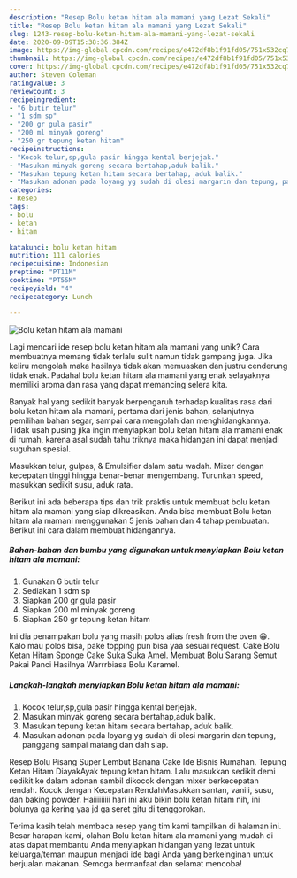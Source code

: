 ```yaml
---
description: "Resep Bolu ketan hitam ala mamani yang Lezat Sekali"
title: "Resep Bolu ketan hitam ala mamani yang Lezat Sekali"
slug: 1243-resep-bolu-ketan-hitam-ala-mamani-yang-lezat-sekali
date: 2020-09-09T15:38:36.384Z
image: https://img-global.cpcdn.com/recipes/e472df8b1f91fd05/751x532cq70/bolu-ketan-hitam-ala-mamani-foto-resep-utama.jpg
thumbnail: https://img-global.cpcdn.com/recipes/e472df8b1f91fd05/751x532cq70/bolu-ketan-hitam-ala-mamani-foto-resep-utama.jpg
cover: https://img-global.cpcdn.com/recipes/e472df8b1f91fd05/751x532cq70/bolu-ketan-hitam-ala-mamani-foto-resep-utama.jpg
author: Steven Coleman
ratingvalue: 3
reviewcount: 3
recipeingredient:
- "6 butir telur"
- "1 sdm sp"
- "200 gr gula pasir"
- "200 ml minyak goreng"
- "250 gr tepung ketan hitam"
recipeinstructions:
- "Kocok telur,sp,gula pasir hingga kental berjejak."
- "Masukan minyak goreng secara bertahap,aduk balik."
- "Masukan tepung ketan hitam secara bertahap, aduk balik."
- "Masukan adonan pada loyang yg sudah di olesi margarin dan tepung, panggang sampai matang dan dah siap."
categories:
- Resep
tags:
- bolu
- ketan
- hitam

katakunci: bolu ketan hitam 
nutrition: 111 calories
recipecuisine: Indonesian
preptime: "PT11M"
cooktime: "PT55M"
recipeyield: "4"
recipecategory: Lunch

---
```



![Bolu ketan hitam ala mamani](https://img-global.cpcdn.com/recipes/e472df8b1f91fd05/751x532cq70/bolu-ketan-hitam-ala-mamani-foto-resep-utama.jpg)

Lagi mencari ide resep bolu ketan hitam ala mamani yang unik? Cara membuatnya memang tidak terlalu sulit namun tidak gampang juga. Jika keliru mengolah maka hasilnya tidak akan memuaskan dan justru cenderung tidak enak. Padahal bolu ketan hitam ala mamani yang enak selayaknya memiliki aroma dan rasa yang dapat memancing selera kita.

Banyak hal yang sedikit banyak berpengaruh terhadap kualitas rasa dari bolu ketan hitam ala mamani, pertama dari jenis bahan, selanjutnya pemilihan bahan segar, sampai cara mengolah dan menghidangkannya. Tidak usah pusing jika ingin menyiapkan bolu ketan hitam ala mamani enak di rumah, karena asal sudah tahu triknya maka hidangan ini dapat menjadi suguhan spesial.

Masukkan telur, gulpas, &amp; Emulsifier dalam satu wadah. Mixer dengan kecepatan tinggi hingga benar-benar mengembang. Turunkan speed, masukkan sedikit susu, aduk rata.


Berikut ini ada beberapa tips dan trik praktis untuk membuat bolu ketan hitam ala mamani yang siap dikreasikan. Anda bisa membuat Bolu ketan hitam ala mamani menggunakan 5 jenis bahan dan 4 tahap pembuatan. Berikut ini cara dalam membuat hidangannya.

<!--inarticleads1-->

##### Bahan-bahan dan bumbu yang digunakan untuk menyiapkan Bolu ketan hitam ala mamani:

1. Gunakan 6 butir telur
1. Sediakan 1 sdm sp
1. Siapkan 200 gr gula pasir
1. Siapkan 200 ml minyak goreng
1. Siapkan 250 gr tepung ketan hitam


Ini dia penampakan bolu yang masih polos alias fresh from the oven 😁. Kalo mau polos bisa, pake topping pun bisa yaa sesuai request. Cake Bolu Ketan Hitam Sponge Cake Suka Suka Amel. Membuat Bolu Sarang Semut Pakai Panci Hasilnya Warrrbiasa Bolu Karamel. 

<!--inarticleads2-->

##### Langkah-langkah menyiapkan Bolu ketan hitam ala mamani:

1. Kocok telur,sp,gula pasir hingga kental berjejak.
1. Masukan minyak goreng secara bertahap,aduk balik.
1. Masukan tepung ketan hitam secara bertahap, aduk balik.
1. Masukan adonan pada loyang yg sudah di olesi margarin dan tepung, panggang sampai matang dan dah siap.


Resep Bolu Pisang Super Lembut Banana Cake Ide Bisnis Rumahan. Tepung Ketan Hitam DiayakAyak tepung ketan hitam. Lalu masukkan sedikit demi sedikit ke dalam adonan sambil dikocok dengan mixer berkecepatan rendah. Kocok dengan Kecepatan RendahMasukkan santan, vanili, susu, dan baking powder. Haiiiiiiiii hari ini aku bikin bolu ketan hitam nih, ini bolunya ga kering yaa jd ga seret gitu di tenggorokan. 

Terima kasih telah membaca resep yang tim kami tampilkan di halaman ini. Besar harapan kami, olahan Bolu ketan hitam ala mamani yang mudah di atas dapat membantu Anda menyiapkan hidangan yang lezat untuk keluarga/teman maupun menjadi ide bagi Anda yang berkeinginan untuk berjualan makanan. Semoga bermanfaat dan selamat mencoba!
